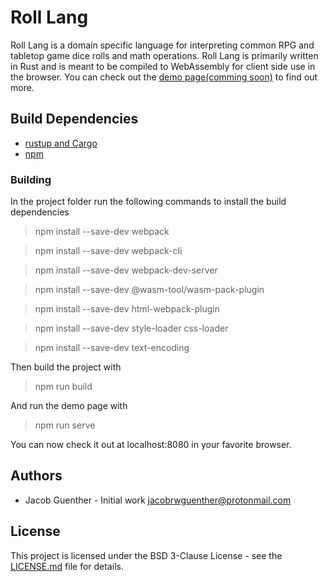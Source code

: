 # Roll Lang

Roll Lang is a domain specific language for interpreting common RPG and tabletop game dice rolls and math operations. Roll Lang is primarily written in Rust and is meant to be compiled to WebAssembly for client side use in the browser. You can check out the [demo page(comming soon)]() to find out more.

## Build Dependencies

* [rustup and Cargo](https://www.rust-lang.org/tools/install)
* [npm](https://www.npmjs.com/get-npm)

### Building

In the project folder run the following commands to install the build dependencies

> npm install --save-dev webpack

> npm install --save-dev webpack-cli

> npm install --save-dev webpack-dev-server

> npm install --save-dev @wasm-tool/wasm-pack-plugin

> npm install --save-dev html-webpack-plugin

> npm install --save-dev style-loader css-loader

> npm install --save-dev text-encoding

Then build the project with
> npm run build

And run the demo page with
> npm run serve

You can now check it out at localhost:8080 in your favorite browser.

## Authors

* Jacob Guenther - Initial work <jacobrwguenther@protonmail.com>

## License

This project is licensed under the BSD 3-Clause License - see the [LICENSE.md](LICENSE.md) file for details.


